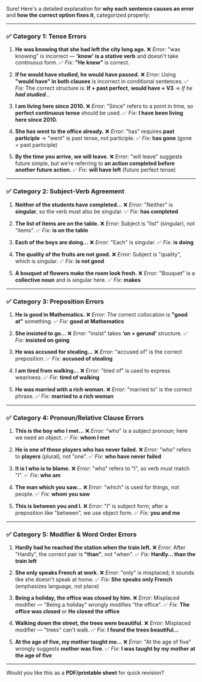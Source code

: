 Sure! Here's a detailed explanation for **why each sentence causes an error** and **how the correct option fixes it**, categorized properly:

---

### ✅ **Category 1: Tense Errors**

1. **He was knowing that she had left the city long ago.**
   ❌ *Error:* "was knowing" is incorrect — **'know' is a stative verb** and doesn't take continuous form.
   ✅ *Fix:* **"He knew"** is correct.

2. **If he would have studied, he would have passed.**
   ❌ *Error:* Using **"would have" in both clauses** is incorrect in conditional sentences.
   ✅ *Fix:* The correct structure is: **If + past perfect**, **would have + V3** → *If he **had studied**...*

3. **I am living here since 2010.**
   ❌ *Error:* "Since" refers to a point in time, so **perfect continuous tense** should be used.
   ✅ *Fix:* **I have been living here since 2010.**

4. **She has went to the office already.**
   ❌ *Error:* "has" requires **past participle** → "went" is past tense, not participle.
   ✅ *Fix:* **has gone** (gone = past participle)

5. **By the time you arrive, we will leave.**
   ❌ *Error:* "will leave" suggests future simple, but we’re referring to **an action completed before another future action.**
   ✅ *Fix:* **will have left** (future perfect tense)

---

### ✅ **Category 2: Subject-Verb Agreement**

1. **Neither of the students have completed...**
   ❌ *Error:* "Neither" is **singular**, so the verb must also be singular.
   ✅ *Fix:* **has completed**

2. **The list of items are on the table.**
   ❌ *Error:* Subject is "list" (singular), not "items".
   ✅ *Fix:* **is on the table**

3. **Each of the boys are doing...**
   ❌ *Error:* "Each" is singular.
   ✅ *Fix:* **is doing**

4. **The quality of the fruits are not good.**
   ❌ *Error:* Subject is "quality", which is singular.
   ✅ *Fix:* **is not good**

5. **A bouquet of flowers make the room look fresh.**
   ❌ *Error:* "Bouquet" is a **collective noun** and is singular here.
   ✅ *Fix:* **makes**

---

### ✅ **Category 3: Preposition Errors**

1. **He is good in Mathematics.**
   ❌ *Error:* The correct collocation is **"good at"** something.
   ✅ *Fix:* **good at Mathematics**

2. **She insisted to go...**
   ❌ *Error:* "insist" takes **‘on + gerund’** structure.
   ✅ *Fix:* **insisted on going**

3. **He was accused for stealing...**
   ❌ *Error:* "accused of" is the correct preposition.
   ✅ *Fix:* **accused of stealing**

4. **I am tired from walking...**
   ❌ *Error:* "tired of" is used to express weariness.
   ✅ *Fix:* **tired of walking**

5. **He was married with a rich woman.**
   ❌ *Error:* "married to" is the correct phrase.
   ✅ *Fix:* **married to a rich woman**

---

### ✅ **Category 4: Pronoun/Relative Clause Errors**

1. **This is the boy who I met...**
   ❌ *Error:* "who" is a subject pronoun; here we need an object.
   ✅ *Fix:* **whom I met**

2. **He is one of those players who has never failed.**
   ❌ *Error:* "who" refers to **players** (plural), not "one".
   ✅ *Fix:* **who have never failed**

3. **It is I who is to blame.**
   ❌ *Error:* "who" refers to "I", so verb must match "I".
   ✅ *Fix:* **who am**

4. **The man which you saw\...**
   ❌ *Error:* "which" is used for things, not people.
   ✅ *Fix:* **whom you saw**

5. **This is between you and I.**
   ❌ *Error:* "I" is subject form; after a preposition like "between", we use object form.
   ✅ *Fix:* **you and me**

---

### ✅ **Category 5: Modifier & Word Order Errors**

1. **Hardly had he reached the station when the train left.**
   ❌ *Error:* After "Hardly", the correct pair is **"than"**, not "when".
   ✅ *Fix:* **Hardly... than the train left**

2. **She only speaks French at work.**
   ❌ *Error:* "only" is misplaced; it sounds like she doesn't speak at home.
   ✅ *Fix:* **She speaks only French** (emphasizes language, not place)

3. **Being a holiday, the office was closed by him.**
   ❌ *Error:* Misplaced modifier — "Being a holiday" wrongly modifies "the office".
   ✅ *Fix:* **The office was closed** or **He closed the office**

4. **Walking down the street, the trees were beautiful.**
   ❌ *Error:* Misplaced modifier — "trees" can't walk.
   ✅ *Fix:* **I found the trees beautiful...**

5. **At the age of five, my mother taught me...**
   ❌ *Error:* "At the age of five" wrongly suggests **mother was five**.
   ✅ *Fix:* **I was taught by my mother at the age of five**

---

Would you like this as a **PDF/printable sheet** for quick revision?
